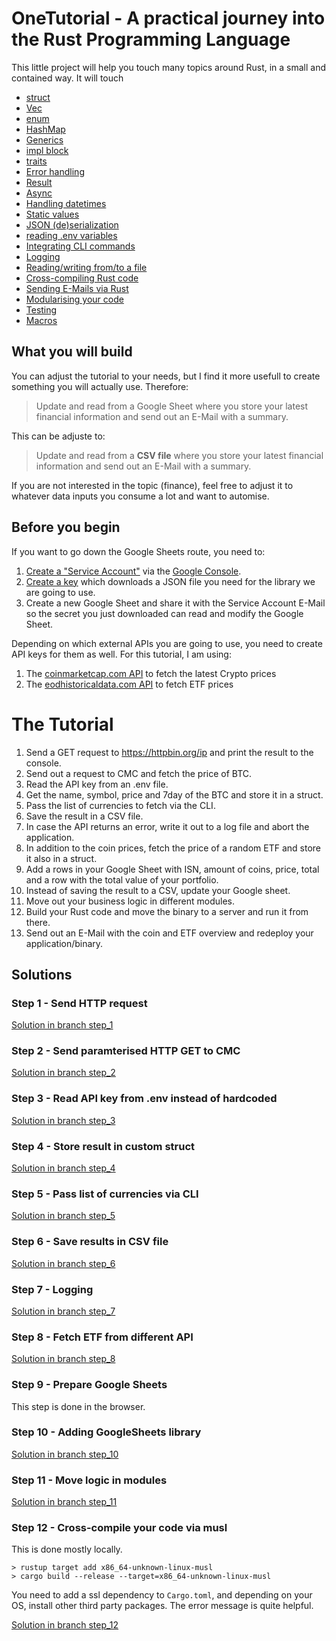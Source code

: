 # OneTutorial - A practical journey into the Rust Programming Language

This little project will help you touch many topics around Rust, in a small and contained way. It will touch

* [struct](https://doc.rust-lang.org/std/keyword.struct.html)
* [Vec](https://doc.rust-lang.org/std/vec/struct.Vec.html)
* [enum](https://doc.rust-lang.org/std/keyword.enum.html)
* [HashMap](https://doc.rust-lang.org/std/collections/struct.HashMap.html)
* [Generics](https://doc.rust-lang.org/book/ch10-01-syntax.html)
* [impl block](https://doc.rust-lang.org/std/keyword.impl.html)
* [traits](https://doc.rust-lang.org/std/keyword.trait.html)
* [Error handling](https://doc.rust-lang.org/book/ch09-00-error-handling.html)
* [Result](https://doc.rust-lang.org/std/result/)
* [Async](https://doc.rust-lang.org/std/keyword.async.html)
* [Handling datetimes](https://github.com/chronotope/chrono)
* [Static values](https://github.com/rust-lang-nursery/lazy-static.rs)
* [JSON (de)serialization](https://github.com/serde-rs/json)
* [reading .env variables](https://github.com/dotenv-rs/dotenv)
* [Integrating CLI commands](https://github.com/clap-rs/clap)
* [Logging](https://github.com/estk/log4rs)
* [Reading/writing from/to a file](https://doc.rust-lang.org/std/fs/struct.File.html)
* [Cross-compiling Rust code](https://blog.rust-lang.org/2016/05/13/rustup.html) 
* [Sending E-Mails via Rust](https://github.com/vokeio/rust-sendmail)
* [Modularising your code](http://web.mit.edu/rust-lang_v1.25/arch/amd64_ubuntu1404/share/doc/rust/html/book/second-edition/ch07-01-mod-and-the-filesystem.html)
* [Testing](https://doc.rust-lang.org/book/ch11-01-writing-tests.html) 
* [Macros](https://doc.rust-lang.org/reference/procedural-macros.html)


## What you will build

You can adjust the tutorial to your needs, but I find it more usefull to create something you will actually use. Therefore: 

> Update and read from a Google Sheet where you store your latest financial information and send out an E-Mail with a summary. 

This can be adjuste to:

> Update and read from a **CSV file** where you store your latest financial information and send out an E-Mail with a summary.

If you are not interested in the topic (finance), feel free to adjust it to whatever data inputs you consume a lot and want to automise. 

## Before you begin

If you want to go down the Google Sheets route, you need to:

1. [Create a "Service Account"](https://cloud.google.com/iam/docs/creating-managing-service-accounts) via the [Google Console](https://console.cloud.google.com/).
2. [Create a key](https://cloud.google.com/iam/docs/creating-managing-service-account-keys) which downloads a JSON file you need for the library we are going to use.
3. Create a new Google Sheet and share it with the Service Account E-Mail so the secret you just downloaded can read and modify the Google Sheet.

Depending on which external APIs you are going to use, you need to create API keys for them as well. For this tutorial, I am using:

1. The [coinmarketcap.com API](https://coinmarketcap.com/api/documentation/v1/) to fetch the latest Crypto prices
2. The [eodhistoricaldata.com API](https://eodhistoricaldata.com/) to fetch ETF prices 

# The Tutorial 

1. Send a GET request to https://httpbin.org/ip and print the result to the console.
2. Send out a request to CMC and fetch the price of BTC. 
3. Read the API key from an .env file.
4. Get the name, symbol, price and 7day of the BTC and store it in a struct.
5. Pass the list of currencies to fetch via the CLI. 
6. Save the result in a CSV file.
7. In case the API returns an error, write it out to a log file and abort the application.
8. In addition to the coin prices, fetch the price of a random ETF and store it also in a struct.
9. Add a rows in your Google Sheet with ISN, amount of coins, price, total and a row with the total value of your portfolio.
10. Instead of saving the result to a CSV, update your Google sheet.
11. Move out your business logic in different modules.
12. Build your Rust code and move the binary to a server and run it from there.
13. Send out an E-Mail with the coin and ETF overview and redeploy your application/binary.

## Solutions

### Step 1 - Send HTTP request

[Solution in branch step_1](https://git.sr.ht/~gruberb/onetutorial/commit/step_1)


### Step 2 - Send paramterised HTTP GET to CMC

[Solution in branch step_2](https://git.sr.ht/~gruberb/onetutorial/commit/step_2)

### Step 3 - Read API key from .env instead of hardcoded

[Solution in branch step_3](https://git.sr.ht/~gruberb/onetutorial/commit/step_3)

### Step 4 - Store result in custom struct 

[Solution in branch step_4](https://git.sr.ht/~gruberb/onetutorial/commit/step_4)

### Step 5 - Pass list of currencies via CLI 

[Solution in branch step_5](https://git.sr.ht/~gruberb/onetutorial/commit/step_5)

### Step 6 - Save results in CSV file

[Solution in branch step_6](https://git.sr.ht/~gruberb/onetutorial/commit/step_6)

### Step 7 - Logging

[Solution in branch step_7](https://git.sr.ht/~gruberb/onetutorial/commit/e5fcab808e3864acb6f6f6a5abaa615ecd2a5441)

### Step 8 - Fetch ETF from different API

[Solution in branch step_8](https://git.sr.ht/~gruberb/onetutorial/commit/step_8)

### Step 9 - Prepare Google Sheets

This step is done in the browser. 

### Step 10 - Adding GoogleSheets library

[Solution in branch step_10](https://git.sr.ht/~gruberb/onetutorial/commit/step_10)

### Step 11 - Move logic in modules

[Solution in branch step_11](https://git.sr.ht/~gruberb/onetutorial/commit/step_11)

### Step 12 - Cross-compile your code via musl

This is done mostly locally. 

```
> rustup target add x86_64-unknown-linux-musl
> cargo build --release --target=x86_64-unknown-linux-musl
```

You need to add a ssl dependency to `Cargo.toml`, and depending on your OS, install other third party packages. The error message is quite helpful.

[Solution in branch step_12](https://git.sr.ht/~gruberb/onetutorial/commit/step_12)
